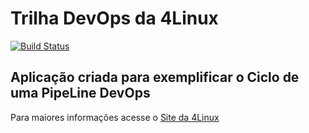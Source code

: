 # Trilha DevOps da 4Linux

<!-- Altere a Flag abaixo com sua URL do Travis -->
[![Build Status](https://travis-ci.com/ftakashiabe/DevOpsLab-HelloWorld.svg?branch=master)](https://travis-ci.com/ftakashiabe/DevOpsLab-HelloWorld)

## Aplicação criada para exemplificar o Ciclo de uma PipeLine DevOps


Para maiores informações acesse o [Site da 4Linux](https://www.4linux.com.br/cursos/devops)
